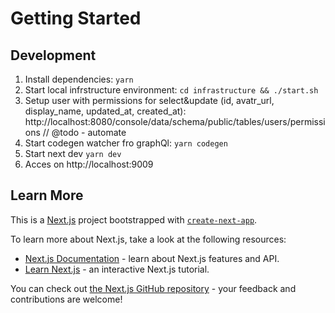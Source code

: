 # Getting Started

## Development
1. Install dependencies: `yarn`
2. Start local infrstructure environment: `cd infrastructure && ./start.sh`
3. Setup user with permissions for select&update (id, avatr_url, display_name, updated_at, created_at): http://localhost:8080/console/data/schema/public/tables/users/permissions // @todo - automate
4. Start codegen watcher fro graphQl: `yarn codegen`
5. Start next dev `yarn dev`
6. Acces on http://localhost:9009


## Learn More
This is a [Next.js](https://nextjs.org/) project bootstrapped with [`create-next-app`](https://github.com/vercel/next.js/tree/canary/packages/create-next-app).

To learn more about Next.js, take a look at the following resources:

- [Next.js Documentation](https://nextjs.org/docs) - learn about Next.js features and API.
- [Learn Next.js](https://nextjs.org/learn) - an interactive Next.js tutorial.

You can check out [the Next.js GitHub repository](https://github.com/vercel/next.js/) - your feedback and contributions are welcome!


